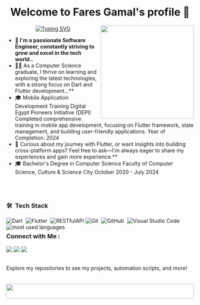 <h1 align="center">Welcome to  Fares Gamal's profile 👋 </h1>
<img width="250" align="right" src="https://c.tenor.com/_DOBjnGspYAAAAAM/code-coding.gif">

<p align="center">
<a href="https://git.io/typing-svg"><img src="https://readme-typing-svg.demolab.com?font=Fira+Code&pause=1000&color=EEC7E1&center=true&vCenter=true&random=false&width=435&lines=Flutter Developer+%26+.;Always+learn+new+things+!" alt="Typing SVG" /></a>
</p>

- **🏢 I'm a passionate Software Engineer, constantly striving to grow and excel in the tech world..**
  <br>
- 👨‍💻 As a Computer Science graduate, I thrive on learning and exploring the latest technologies, with a strong focus on Dart and Flutter development...**
  <br>
- 🎓 Mobile Application Development Training
     Digital Egypt Pioneers Initiative (DEPI)
     Completed comprehensive training in mobile app development, focusing on Flutter framework, state management, and building user-friendly applications.
       Year of Completion: 2024
  <br>
- 💬 Curious about my journey with Flutter, or want insights into building cross-platform apps? Feel free to ask—I'm always eager to share my experiences and gain more experience.**
  <br>
- 🎓 Bachelor's Degree in Computer Science
     Faculty of Computer Science, Culture & Science City
       October 2020 - July 2024


<br><br>


### 🛠 &nbsp;Tech Stack
![Dart](https://img.shields.io/badge/-dart-05122A?style=flat&logo=dart)&nbsp;
![Flutter](https://img.shields.io/badge/-Flutter-05122A?style=flat&logo=Flutter&logoColor=563D7C)&nbsp;
![RESTfulAPI](https://img.shields.io/badge/-RESTfulAPI-05122A?style=flat&logo=RESTfulAPI)
![Git](https://img.shields.io/badge/-Git-05122A?style=flat&logo=git)&nbsp;
![GitHub](https://img.shields.io/badge/-GitHub-05122A?style=flat&logo=github)&nbsp;
![Visual Studio Code](https://img.shields.io/badge/-Visual%20Studio%20Code-05122A?style=flat&logo=visual-studio-code&logoColor=007ACC)&nbsp;
<img align="left" src="https://github-readme-stats.vercel.app/api/top-langs?username=ahmedali807&show_icons=true&locale=en&layout=compact&theme=radical" alt="most used languages" />


### Connect with Me :
<a href="https://linkedin.com/in/faresgamal" target="_blank"><img src="https://img.shields.io/badge/-Fares%20Gamal-0077B5?style=for-the-badge&logo=Linkedin&logoColor=white"/></a>
<a href="https://www.facebook.com/profile.php?id=100008733942354" target="_blank"><img src="https://img.shields.io/badge/-Fares%20Gamal-0077B5?style=for-the-badge&logo=Facebook&logoColor=white"/></a>
<a href="https://myaccount.google.com/?gar=WzEyMF0&hl=en&utm_source=OGB&utm_medium=act" target="_blank"><img src="https://img.shields.io/badge/-Fares%20Gamal-0077B5?style=for-the-badge&logo=Gmail&logoColor=white"/></a>

<br>
Explore my repositories to see my projects, automation scripts, and more!
<br><br><br>
<img src="https://github.com/Govindv7555/Govindv7555/blob/main/49e76e0596857673c5c80c85b84394c1.gif" width=100% height=40px>


